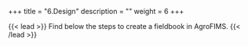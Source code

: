 +++
title = "6.Design"
description = ""
weight = 6
+++

{{< lead >}}
Find below the steps to create a fieldbook in AgroFIMS.
{{< /lead >}}


